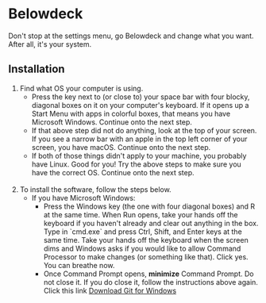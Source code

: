 # Belowdeck

Don't stop at the settings menu, go Belowdeck and change what you want. After all, it's your system.

## Installation

<ol>
	<li>Find what OS your computer is using. <br>
	  <ul>
		  <li>Press the key next to (or close to) your space bar with four blocky, diagonal boxes on it on your computer's keyboard. If it opens up a Start Menu with apps in colorful boxes, that means you have Microsoft Windows. Continue onto the next step. <br>
		  <li> If that above step did not do anything, look at the top of your screen. If you see a narrow bar with an apple in the top left corner of your screen, you have macOS. Continue onto the next step. <br>
		  <li> If both of those things didn't apply to your machine, you probably have Linux. Good for you! Try the above steps to make sure you have the correct OS. Continue onto the next step. 
	</ul> <br>
	<li> To install the software, follow the steps below. <br>
		<ul>
			<li>If you have Microsoft Windows: 
			<ul>
			<li>Press the Windows key (the one with four diagonal boxes) and R at the same time. When Run opens,  take your hands off the keyboard if you haven't already and clear out anything in the box. Type in `cmd.exe` and press Ctrl, Shift, and Enter keys at the same time. Take your hands off the keyboard when the screen dims and Windows asks if you would like to allow Command Processor to make changes (or something like that). Click yes. You can breathe now. 
			<li>Once Command Prompt opens, <strong>minimize</strong> Command Prompt. Do not close it. If you do close it, follow the instructions above again. Click this link <a href="https://github.com/git-for-windows/git/releases/download/v2.37.1.windows.1/Git-2.37.1-32-bit.exe">Download Git for Windows</a> 
	</ul>
